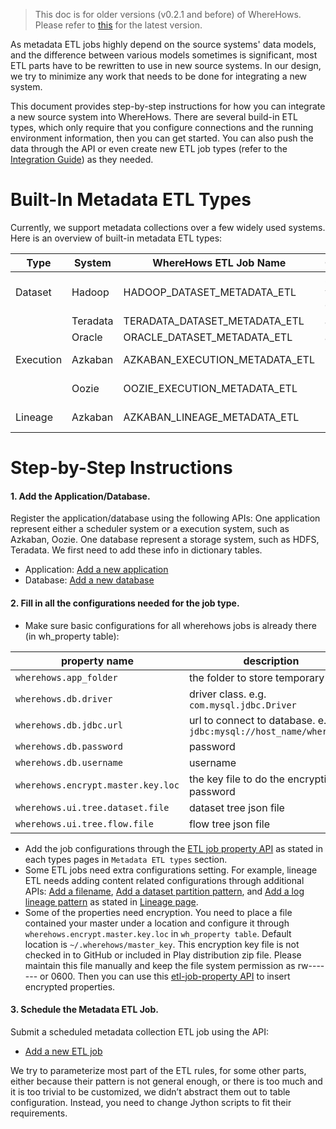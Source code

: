 > This doc is for older versions (v0.2.1 and before) of WhereHows. Please refer to [this](https://github.com/linkedin/WhereHows/blob/master/wherehows-backend/jobs/) for the latest version.

As metadata ETL jobs highly depend on the source systems' data models, and the difference between various models sometimes is significant, most ETL parts have to be rewritten to use in new source systems. In our design, we try to minimize any work that needs to be done for integrating a new system.

This document provides step-by-step instructions for how you can integrate a new source system into WhereHows. There are several build-in ETL types, which only require that you configure connections and the running environment information, then you can get started. You can also push the data through the API or even create new ETL job types (refer to the [Integration Guide](https://github.com/linkedin/WhereHows/wiki/Integration-Guide)) as they needed.

# Built-In Metadata ETL Types

Currently, we support metadata collections over a few widely used systems. Here is an overview of built-in metadata ETL types:

|Type|System|WhereHows ETL Job Name|Comments|
|---|---|---|---|
|Dataset|Hadoop|HADOOP_DATASET_METADATA_ETL|support whitelist of datasets|
| |Teradata|TERADATA_DATASET_METADATA_ETL|all tables|
| |Oracle|ORACLE_DATASET_METADATA_ETL|all tables|
|Execution|Azkaban|AZKABAN_EXECUTION_METADATA_ETL|multi-instance|
| |Oozie|OOZIE_EXECUTION_METADATA_ETL|multi-instance|
|Lineage|Azkaban|AZKABAN_LINEAGE_METADATA_ETL|multi-instance|

<a name="step-by-step">

# Step-by-Step Instructions

#### 1. Add the Application/Database.

Register the application/database using the following APIs:
One application represent either a scheduler system or a execution system, such as Azkaban, Oozie.
One database represent a storage system, such as HDFS, Teradata.
We first need to add these info in dictionary tables.

- Application: [Add a new application](Backend-API#cfg-app-add)
- Database: [Add a new database](Backend-API#cfg-db-add)

#### 2. Fill in all the configurations needed for the job type.
- Make sure basic configurations for all wherehows jobs is already there (in wh_property table): 

| property name| description|
|---|---|
|`wherehows.app_folder`| the folder to store temporary files|
|`wherehows.db.driver`| driver class. e.g. `com.mysql.jdbc.Driver`|
|`wherehows.db.jdbc.url`| url to connect to database. e.g. `jdbc:mysql://host_name/wherehows`|
|`wherehows.db.password`| password|
|`wherehows.db.username`| username|
|`wherehows.encrypt.master.key.loc`| the key file to do the encryption of password|
|`wherehows.ui.tree.dataset.file`| dataset tree json file |
|`wherehows.ui.tree.flow.file`| flow tree json file |

- Add the job configurations through the [ETL job property API](Backend-API#etl-job-property) as stated in each types pages in `Metadata ETL types` section.
- Some ETL jobs need extra configurations setting. For example, lineage ETL needs adding content related configurations through additional APIs: [Add a filename](Backend-API#filename-add), [Add a dataset partition pattern](Backend-API#dataset-partition-pattern-add), and [Add a log lineage pattern](Backend-API#log-lineage-pattern-add) as stated in [Lineage page](Lineage).
- Some of the properties need encryption. You need to place a file contained your master under a location and configure it through ```wherehows.encrypt.master.key.loc``` in ```wh_property table```. Default location is ```~/.wherehows/master_key```.  This encryption key file is not checked in to GitHub or included in Play distribution zip file. Please maintain this file manually and keep the file system permission as rw------- or 0600.
Then you can use this [etl-job-property API](https://github.com/linkedin/WhereHows/wiki/Backend-API#etl-job-property) to insert encrypted properties.

#### 3. Schedule the Metadata ETL Job.
Submit a scheduled metadata collection ETL job using the API:
- [Add a new ETL job](Backend-API#etl-job-post)


We try to parameterize most part of the ETL rules, for some other parts, either because their pattern is not general enough, or there is too much and it is too trivial to be customized, we didn’t abstract them out to table configuration. Instead, you need to change Jython scripts to fit their requirements.